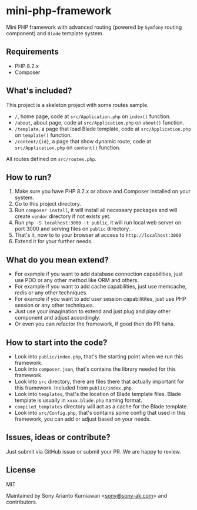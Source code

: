 # mini-php-framework
Mini PHP framework with advanced routing (powered by `Symfony` routing component) and `Blade` template system.

## Requirements
- PHP 8.2.x
- Composer

## What's included?

This project is a skeleton project with some routes sample.

- `/`, home page, code at `src/Application.php` on `index()` function.
- `/about`, about page, code at `src/Application.php` on `about()` function.
- `/template`, a page that load Blade template, code at `src/Application.php` on `template()` function.
- `/content/{id}`, a page that show dynamic route, code at `src/Application.php` on `content()` function.

All routes defined on `src/routes.php`.

## How to run?

1. Make sure you have PHP 8.2.x or above and Composer installed on your system.
2. Go to this project directory.
3. Run `composer install`, it will install all necessary packages and will create `vendor` directory if not exists yet.
4. Run `php -S localhost:3000 -t public`, it will run local web server on port 3000 and serving files on `public` directory.
5. That's it, now to to your browser at access to `http://localhost:3000`
6. Extend it for your further needs.

## What do you mean extend?

- For example if you want to add database connection capabilities, just use PDO or any other method like ORM and others.
- For example if you want to add cache capabilities, just use memcache, redis or any other techniques.
- For example if you want to add user session capabilitites, just use PHP session or any other techniques.
- Just use your imagination to extend and just plug and play other component and adjust accordingly.
- Or even you can refactor the framework, if good then do PR haha.

## How to start into the code?

- Look into `public/index.php`, that's the starting point when we run this framework.
- Look into `composer.json`, that's contains the library needed for this framework.
- Look into `src` directory, there are files there that actually important for this framework. Included from `public/index.php`.
- Look into `templates`, that's the location of Blade template files. Blade template is usually in `xxxx.blade.php` naming format.
- `compiled_templates` directory will act as a cache for the Blade template.
- Look into `src/Config.php`, that's contains some config that used in this framework, you can add or adjust based on your needs.

## Issues, ideas or contribute?

Just submit via GitHub issue or submit your PR. We are happy to review.

## License

MIT

Maintained by Sony Arianto Kurniawan <<sony@sony-ak.com>> and contributors.
